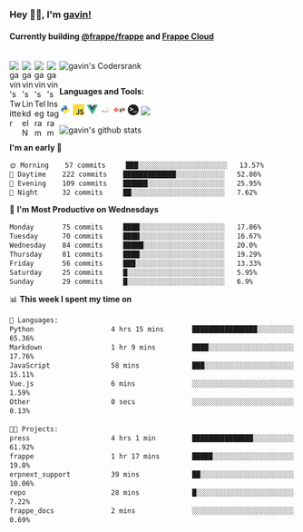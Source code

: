 <!--
**gavindsouza/gavindsouza** is a ✨ _special_ ✨ repository because its `README.md` (this file) appears on your GitHub profile.
-->

### Hey 👋🏽, I'm [gavin!](https://www.linkedin.com/in/gavin-d-souza-19821312a/)

#### Currently building [@frappe/frappe](https://github.com/frappe/frappe) and [Frappe Cloud](https://frappecloud.com)


<br/>

<a href="https://twitter.com/itbegavin">
  <img align="left" alt="gavin's Twitter" width="22px" src="https://cdn.jsdelivr.net/npm/simple-icons@v3/icons/twitter.svg" />
</a>
<a href="https://www.linkedin.com/in/gavin-d-souza-19821312a/">
  <img align="left" alt="gavin's LinkdeIN" width="22px" src="https://cdn.jsdelivr.net/npm/simple-icons@v3/icons/linkedin.svg" />
</a>
<a href="https://t.me/gavindsouza">
  <img align="left" alt="gavin's Telegram" width="22px" src="https://cdn.jsdelivr.net/npm/simple-icons@v3/icons/telegram.svg" />
</a>
<a href="https://www.instagram.com/gavinxdsouza/">
  <img align="left" alt="gavin's Instagram" width="22px" src="https://cdn.jsdelivr.net/npm/simple-icons@v3/icons/instagram.svg" />
</a>
<a href="https://profile.codersrank.io/user/gavindsouza">
  <img align="left" alt="gavin's Codersrank" height="22px" src="https://simpleicons.org/icons/codersrank.svg" />
</a>

<a href="https://visitor-badge.laobi.icu/badge?page_id=gavindsouza.visitor-badge"></a>

<br />


**Languages and Tools:**

<code><img height="20" src="https://raw.githubusercontent.com/github/explore/80688e429a7d4ef2fca1e82350fe8e3517d3494d/topics/python/python.png"></code>
<code><img height="20" src="https://raw.githubusercontent.com/github/explore/80688e429a7d4ef2fca1e82350fe8e3517d3494d/topics/javascript/javascript.png"></code>
<code><img height="20" src="https://raw.githubusercontent.com/github/explore/80688e429a7d4ef2fca1e82350fe8e3517d3494d/topics/vue/vue.png"></code>
<code><img height="20" src="https://raw.githubusercontent.com/github/explore/80688e429a7d4ef2fca1e82350fe8e3517d3494d/topics/mysql/mysql.png"></code>
<code><img height="20" src="https://raw.githubusercontent.com/github/explore/80688e429a7d4ef2fca1e82350fe8e3517d3494d/topics/git/git.png"></code>
<code><img height="20" src="https://raw.githubusercontent.com/github/explore/80688e429a7d4ef2fca1e82350fe8e3517d3494d/topics/terminal/terminal.png"></code>
<code><img height="20" src="https://raw.githubusercontent.com/frappe/frappe/develop/.github/frappe-framework-logo.svg"></code>


![gavin's github stats](https://github-readme-stats-jtoi05ox0.vercel.app/api?username=gavindsouza&show_icons=true&hide_border=true)


<!--START_SECTION:waka-->
**I'm an early 🐤** 

```text
🌞 Morning    57 commits     ███░░░░░░░░░░░░░░░░░░░░░░   13.57% 
🌆 Daytime    222 commits    █████████████░░░░░░░░░░░░   52.86% 
🌃 Evening    109 commits    ██████░░░░░░░░░░░░░░░░░░░   25.95% 
🌙 Night      32 commits     ██░░░░░░░░░░░░░░░░░░░░░░░   7.62%

```
📅 **I'm Most Productive on Wednesdays** 

```text
Monday       75 commits     ████░░░░░░░░░░░░░░░░░░░░░   17.86% 
Tuesday      70 commits     ████░░░░░░░░░░░░░░░░░░░░░   16.67% 
Wednesday    84 commits     █████░░░░░░░░░░░░░░░░░░░░   20.0% 
Thursday     81 commits     ████░░░░░░░░░░░░░░░░░░░░░   19.29% 
Friday       56 commits     ███░░░░░░░░░░░░░░░░░░░░░░   13.33% 
Saturday     25 commits     █░░░░░░░░░░░░░░░░░░░░░░░░   5.95% 
Sunday       29 commits     █░░░░░░░░░░░░░░░░░░░░░░░░   6.9%

```


📊 **This week I spent my time on** 

```text
💬 Languages: 
Python                   4 hrs 15 mins       ████████████████░░░░░░░░░   65.36% 
Markdown                 1 hr 9 mins         ████░░░░░░░░░░░░░░░░░░░░░   17.76% 
JavaScript               58 mins             ███░░░░░░░░░░░░░░░░░░░░░░   15.11% 
Vue.js                   6 mins              ░░░░░░░░░░░░░░░░░░░░░░░░░   1.59% 
Other                    0 secs              ░░░░░░░░░░░░░░░░░░░░░░░░░   0.13%

🐱‍💻 Projects: 
press                    4 hrs 1 min         ███████████████░░░░░░░░░░   61.92% 
frappe                   1 hr 17 mins        █████░░░░░░░░░░░░░░░░░░░░   19.8% 
erpnext_support          39 mins             ██░░░░░░░░░░░░░░░░░░░░░░░   10.06% 
repo                     28 mins             █░░░░░░░░░░░░░░░░░░░░░░░░   7.22% 
frappe_docs              2 mins              ░░░░░░░░░░░░░░░░░░░░░░░░░   0.69%

```


<!--END_SECTION:waka-->
